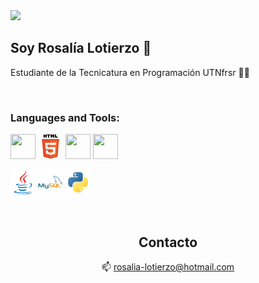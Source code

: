 <img src="https://media1.giphy.com/media/i4MAH84pqe2m2aVojc/200w.webp?cid=ecf05e4702pvn6mjeqcgp4kkylcfnvxbllbcys44rkkgc6bo&rid=200w.webp&ct=g">

<h2>Soy Rosalía Lotierzo 👋</h2>

Estudiante de la Tecnicatura en Programación UTNfrsr 👩‍💻

<br>
<h3 align="left">Languages and Tools:</h3>
<p align="left"> <img src="https://www.vectorlogo.zone/logos/git-scm/git-scm-icon.svg" width="40" height="40"> <img src="https://raw.githubusercontent.com/devicons/devicon/master/icons/html5/html5-original-wordmark.svg"  width="40" height="40"> <img src="https://cdn.jsdelivr.net/gh/devicons/devicon/icons/javascript/javascript-original.svg" width="40" height="40">
<img src="https://cdn.jsdelivr.net/gh/devicons/devicon/icons/css3/css3-original-wordmark.svg" width="40" height="40">

 <img src="https://raw.githubusercontent.com/devicons/devicon/master/icons/java/java-original.svg" width="40" height="40"> <img src="https://raw.githubusercontent.com/devicons/devicon/master/icons/mysql/mysql-original-wordmark.svg" width="40" height="40"> <img src="https://raw.githubusercontent.com/devicons/devicon/master/icons/python/python-original.svg" width="40" height="40"> </p>

<br>
<div align="center"> <h2>Contacto</h2>
📫 <a href="mailto:rosalia-lotierzo@hotmail.com">
rosalia-lotierzo@hotmail.com</a> 
</div>